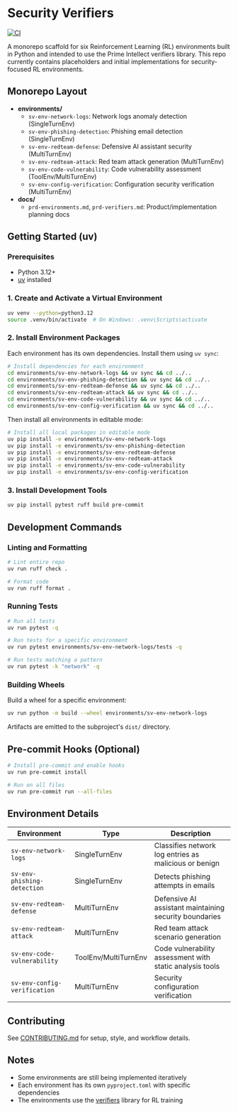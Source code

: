 # Security Verifiers

[![CI](https://github.com/intertwine/security-verifiers/actions/workflows/ci.yml/badge.svg)](https://github.com/intertwine/security-verifiers/actions/workflows/ci.yml)

A monorepo scaffold for six Reinforcement Learning (RL) environments built in Python and intended to use the Prime Intellect verifiers library. This repo currently contains placeholders and initial implementations for security-focused RL environments.

## Monorepo Layout

- **environments/**
  - `sv-env-network-logs`: Network logs anomaly detection (SingleTurnEnv)
  - `sv-env-phishing-detection`: Phishing email detection (SingleTurnEnv)
  - `sv-env-redteam-defense`: Defensive AI assistant security (MultiTurnEnv)
  - `sv-env-redteam-attack`: Red team attack generation (MultiTurnEnv)
  - `sv-env-code-vulnerability`: Code vulnerability assessment (ToolEnv/MultiTurnEnv)
  - `sv-env-config-verification`: Configuration security verification (MultiTurnEnv)
- **docs/**
  - `prd-environments.md`, `prd-verifiers.md`: Product/implementation planning docs

## Getting Started (uv)

### Prerequisites
- Python 3.12+
- [uv](https://github.com/astral-sh/uv) installed

### 1. Create and Activate a Virtual Environment

```bash
uv venv --python=python3.12
source .venv/bin/activate  # On Windows: .venv\Scripts\activate
```

### 2. Install Environment Packages

Each environment has its own dependencies. Install them using `uv sync`:

```bash
# Install dependencies for each environment
cd environments/sv-env-network-logs && uv sync && cd ../..
cd environments/sv-env-phishing-detection && uv sync && cd ../..
cd environments/sv-env-redteam-defense && uv sync && cd ../..
cd environments/sv-env-redteam-attack && uv sync && cd ../..
cd environments/sv-env-code-vulnerability && uv sync && cd ../..
cd environments/sv-env-config-verification && uv sync && cd ../..
```

Then install all environments in editable mode:

```bash
# Install all local packages in editable mode
uv pip install -e environments/sv-env-network-logs
uv pip install -e environments/sv-env-phishing-detection
uv pip install -e environments/sv-env-redteam-defense
uv pip install -e environments/sv-env-redteam-attack
uv pip install -e environments/sv-env-code-vulnerability
uv pip install -e environments/sv-env-config-verification
```

### 3. Install Development Tools

```bash
uv pip install pytest ruff build pre-commit
```

## Development Commands

### Linting and Formatting

```bash
# Lint entire repo
uv run ruff check .

# Format code
uv run ruff format .
```

### Running Tests

```bash
# Run all tests
uv run pytest -q

# Run tests for a specific environment
uv run pytest environments/sv-env-network-logs/tests -q

# Run tests matching a pattern
uv run pytest -k "network" -q
```

### Building Wheels

Build a wheel for a specific environment:

```bash
uv run python -m build --wheel environments/sv-env-network-logs
```

Artifacts are emitted to the subproject's `dist/` directory.

## Pre-commit Hooks (Optional)

```bash
# Install pre-commit and enable hooks
uv run pre-commit install

# Run on all files
uv run pre-commit run --all-files
```

## Environment Details

| Environment | Type | Description |
|------------|------|-------------|
| `sv-env-network-logs` | SingleTurnEnv | Classifies network log entries as malicious or benign |
| `sv-env-phishing-detection` | SingleTurnEnv | Detects phishing attempts in emails |
| `sv-env-redteam-defense` | MultiTurnEnv | Defensive AI assistant maintaining security boundaries |
| `sv-env-redteam-attack` | MultiTurnEnv | Red team attack scenario generation |
| `sv-env-code-vulnerability` | ToolEnv/MultiTurnEnv | Code vulnerability assessment with static analysis tools |
| `sv-env-config-verification` | MultiTurnEnv | Security configuration verification |

## Contributing

See [CONTRIBUTING.md](CONTRIBUTING.md) for setup, style, and workflow details.

## Notes

- Some environments are still being implemented iteratively
- Each environment has its own `pyproject.toml` with specific dependencies
- The environments use the [verifiers](https://github.com/primeintellect-ai/verifiers) library for RL training